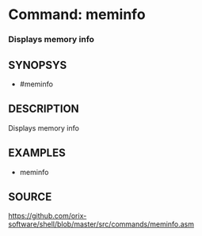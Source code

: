 # Command: meminfo

### Displays memory info

## SYNOPSYS
+ #meminfo

## DESCRIPTION
Displays memory info

## EXAMPLES
+ meminfo

## SOURCE
https://github.com/orix-software/shell/blob/master/src/commands/meminfo.asm